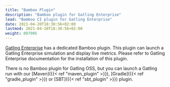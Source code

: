 ```yaml
---
title: "Bamboo Plugin"
description: "Bamboo plugin for Gatling Enterprise"
lead: "Bamboo CI plugin for Gatling Enterprise"
date: 2021-04-20T18:30:56+02:00
lastmod: 2021-04-20T18:30:56+02:00
weight: 007005
---
```


[Gatling Enterprise](https://gatling.io/enterprise/) has a dedicated Bamboo plugin.
This plugin can launch a Gatling Enterprise simulation and display live metrics.
Please refer to Gatling Enterprise documentation for the installation of this plugin.

There is no Bamboo plugin for Gatling OSS, but you can launch a Gatling run with our [Maven]({{< ref "maven_plugin" >}}), [Gradle]({{< ref "gradle_plugin" >}}) or [SBT]({{< ref "sbt_plugin" >}}) plugin.
